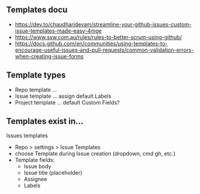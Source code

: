 ## Templates docu

- https://dev.to/chaudharidevam/streamline-your-github-issues-custom-issue-templates-made-easy-4mge
- https://www.ssw.com.au/rules/rules-to-better-scrum-using-github/
- https://docs.github.com/en/communities/using-templates-to-encourage-useful-issues-and-pull-requests/common-validation-errors-when-creating-issue-forms


## Template types

- Repo template ... 
- Issue template ... assign default Labels 
- Project template ... default Custom Fields? 

## Templates exist in...

Issues templates
- Repo > settings > Issue Templates
- choose Template during Issue creation (dropdown, cmd gh, etc.)
- Template fields:
  - Issue body
  - Issue title (placeholder)
  - Assignee
  - Labels
